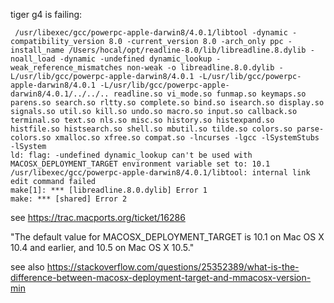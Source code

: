 tiger g4 is failing:

```
 /usr/libexec/gcc/powerpc-apple-darwin8/4.0.1/libtool -dynamic -compatibility_version 8.0 -current_version 8.0 -arch_only ppc -install_name /Users/hocal/opt/readline-8.0/lib/libreadline.8.dylib -noall_load -dynamic -undefined dynamic_lookup -weak_reference_mismatches non-weak -o libreadline.8.0.dylib -L/usr/lib/gcc/powerpc-apple-darwin8/4.0.1 -L/usr/lib/gcc/powerpc-apple-darwin8/4.0.1 -L/usr/lib/gcc/powerpc-apple-darwin8/4.0.1/../../.. readline.so vi_mode.so funmap.so keymaps.so parens.so search.so rltty.so complete.so bind.so isearch.so display.so signals.so util.so kill.so undo.so macro.so input.so callback.so terminal.so text.so nls.so misc.so history.so histexpand.so histfile.so histsearch.so shell.so mbutil.so tilde.so colors.so parse-colors.so xmalloc.so xfree.so compat.so -lncurses -lgcc -lSystemStubs -lSystem
ld: flag: -undefined dynamic_lookup can't be used with MACOSX_DEPLOYMENT_TARGET environment variable set to: 10.1
/usr/libexec/gcc/powerpc-apple-darwin8/4.0.1/libtool: internal link edit command failed
make[1]: *** [libreadline.8.0.dylib] Error 1
make: *** [shared] Error 2
```

see https://trac.macports.org/ticket/16286

"The default value for MACOSX_DEPLOYMENT_TARGET is 10.1 on Mac OS X 10.4 and earlier, and 10.5 on Mac OS X 10.5."

see also https://stackoverflow.com/questions/25352389/what-is-the-difference-between-macosx-deployment-target-and-mmacosx-version-min


